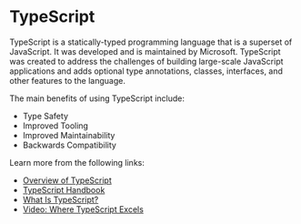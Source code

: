 # TypeScript

TypeScript is a statically-typed programming language that is a superset of JavaScript. It was developed and is maintained by Microsoft. TypeScript was created to address the challenges of building large-scale JavaScript applications and adds optional type annotations, classes, interfaces, and other features to the language.

The main benefits of using TypeScript include:

- Type Safety
- Improved Tooling
- Improved Maintainability
- Backwards Compatibility

Learn more from the following  links:

- [Overview of TypeScript](https://www.typescriptlang.org/docs/handbook/typescript-from-scratch.html)
- [TypeScript Handbook](https://www.typescriptlang.org/docs/handbook/typescript-from-scratch.html)
- [What Is TypeScript?](https://thenewstack.io/what-is-typescript/)
- [Video: Where TypeScript Excels](https://youtu.be/BUo7B6UuoJ4)
